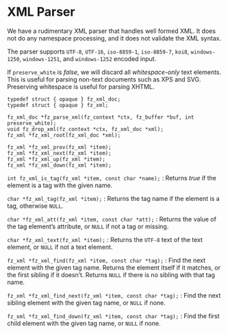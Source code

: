 # XML Parser

We have a rudimentary XML parser that handles well formed XML. It does not do
any namespace processing, and it does not validate the XML syntax.

The parser supports `UTF-8`, `UTF-16`, `iso-8859-1`, `iso-8859-7`, `koi8`,
`windows-1250`, `windows-1251`, and `windows-1252` encoded input.

If `preserve_white` is *false*, we will discard all *whitespace-only* text
elements. This is useful for parsing non-text documents such as XPS and SVG.
Preserving whitespace is useful for parsing XHTML.

```none
typedef struct { opaque } fz_xml_doc;
typedef struct { opaque } fz_xml;

fz_xml_doc *fz_parse_xml(fz_context *ctx, fz_buffer *buf, int preserve_white);
void fz_drop_xml(fz_context *ctx, fz_xml_doc *xml);
fz_xml *fz_xml_root(fz_xml_doc *xml);

fz_xml *fz_xml_prev(fz_xml *item);
fz_xml *fz_xml_next(fz_xml *item);
fz_xml *fz_xml_up(fz_xml *item);
fz_xml *fz_xml_down(fz_xml *item);
```

`int fz_xml_is_tag(fz_xml *item, const char *name);`
: Returns *true* if the element is a tag with the given name.

`char *fz_xml_tag(fz_xml *item);`
: Returns the tag name if the element is a tag, otherwise `NULL`.

`char *fz_xml_att(fz_xml *item, const char *att);`
: Returns the value of the tag element’s attribute, or `NULL` if not a tag or missing.

`char *fz_xml_text(fz_xml *item);`
: Returns the `UTF-8` text of the text element, or `NULL` if not a text element.

`fz_xml *fz_xml_find(fz_xml *item, const char *tag);`
: Find the next element with the given tag name. Returns the element
  itself if it matches, or the first sibling if it doesn’t. Returns
  `NULL` if there is no sibling with that tag name.

`fz_xml *fz_xml_find_next(fz_xml *item, const char *tag);`
: Find the next sibling element with the given tag name, or `NULL` if none.

`fz_xml *fz_xml_find_down(fz_xml *item, const char *tag);`
: Find the first child element with the given tag name, or `NULL` if none.
